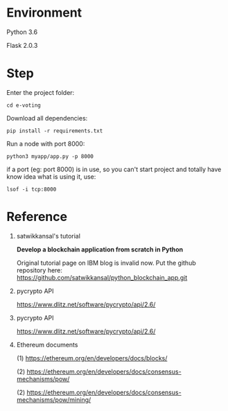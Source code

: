 # Environment

Python 3.6

Flask 2.0.3

# Step

Enter the project folder:

`cd e-voting`

Download all dependencies:

`pip install -r requirements.txt`

Run a node with port 8000:

`python3 myapp/app.py -p 8000`

if a port (eg: port 8000) is in use, so you can't start project and totally have know idea what is using it, use:

`lsof -i tcp:8000`


# Reference

1. satwikkansal's tutorial 
   
   **Develop a blockchain application from scratch in Python**
   
    Original tutorial page on IBM blog is invalid now. Put the github repository here:
    https://github.com/satwikkansal/python_blockchain_app.git
   
2. pycrypto API

    https://www.dlitz.net/software/pycrypto/api/2.6/
 
3. pycrypto API
   
    https://www.dlitz.net/software/pycrypto/api/2.6/
   
4. Ethereum documents
   
   (1) https://ethereum.org/en/developers/docs/blocks/

   (2) https://ethereum.org/en/developers/docs/consensus-mechanisms/pow/
   
   (2) https://ethereum.org/en/developers/docs/consensus-mechanisms/pow/mining/

